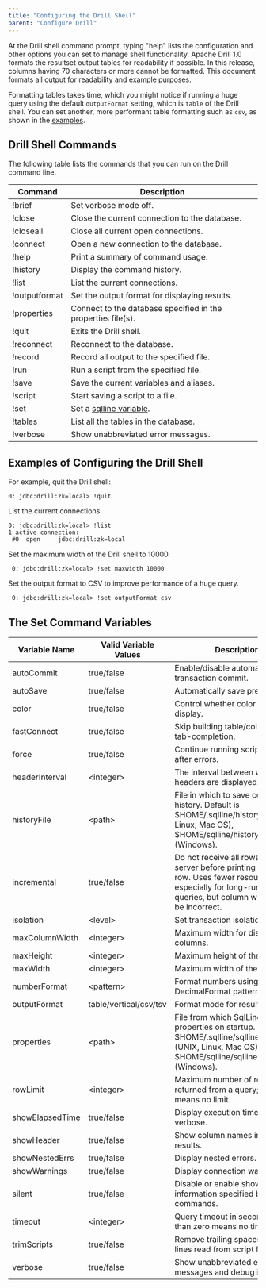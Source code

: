 ```yaml
---
title: "Configuring the Drill Shell"
parent: "Configure Drill"
---
```

At the Drill shell command prompt, typing "help" lists the configuration and other options you can set to manage shell functionality. Apache Drill 1.0 formats the resultset output tables for readability if possible. In this release, columns having 70 characters or more cannot be formatted. This document formats all output for readability and example purposes.

Formatting tables takes time, which you might notice if running a huge query using the default `outputFormat` setting, which is `table` of the Drill shell. You can set another, more performant table formatting such as `csv`, as shown in the [examples]({{site.baseurl}}/docs/configuring-the-drill-shell/#examples-of-configuring-the-drill-shell). 


## Drill Shell Commands

The following table lists the commands that you can run on the Drill command line.

| Command       | Description                                                                                             |
|---------------|---------------------------------------------------------------------------------------------------------|
| !brief        | Set verbose mode off.                                                                                   |
| !close        | Close the current connection to the database.                                                           |
| !closeall     | Close all current open connections.                                                                     |
| !connect      | Open a new connection to the database.                                                                  |
| !help         | Print a summary of command usage.                                                                       |
| !history      | Display the command history.                                                                            |
| !list         | List the current connections.                                                                           |
| !outputformat | Set the output format for displaying results.                                                           |
| !properties   | Connect to the database specified in the properties file(s).                                            |
| !quit         | Exits the Drill shell.                                                                                  |
| !reconnect    | Reconnect to the database.                                                                              |
| !record       | Record all output to the specified file.                                                                |
| !run          | Run a script from the specified file.                                                                   |
| !save         | Save the current variables and aliases.                                                                 |
| !script       | Start saving a script to a file.                                                                        |
| !set          | Set a [sqlline variable]({{site.baseurl}}/docs/configuring-the-drill-shell/#the-set-command-variables). |
| !tables       | List all the tables in the database.                                                                    |
| !verbose      | Show unabbreviated error messages.                                                                      |

## Examples of Configuring the Drill Shell

For example, quit the Drill shell:

    0: jdbc:drill:zk=local> !quit

List the current connections. 

    0: jdbc:drill:zk=local> !list
    1 active connection:
     #0  open     jdbc:drill:zk=local

Set the maximum width of the Drill shell to 10000.

     0: jdbc:drill:zk=local> !set maxwidth 10000

Set the output format to CSV to improve performance of a huge query.

     0: jdbc:drill:zk=local> !set outputFormat csv

## The Set Command Variables

| Variable Name   | Valid Variable Values  | Description                                                                                                                                                          |
|-----------------|------------------------|----------------------------------------------------------------------------------------------------------------------------------------------------------------------|
| autoCommit      | true/false             | Enable/disable automatic transaction commit.                                                                                                                         |
| autoSave        | true/false             | Automatically save preferences.                                                                                                                                      |
| color           | true/false             | Control whether color is used for display.                                                                                                                           |
| fastConnect     | true/false             | Skip building table/column list for tab-completion.                                                                                                                  |
| force           | true/false             | Continue running script even after errors.                                                                                                                           |
| headerInterval  | \<integer\>            | The interval between which headers are displayed.                                                                                                                    |
| historyFile     | \<path\>               | File in which to save command history. Default is $HOME/.sqlline/history (UNIX, Linux, Mac OS), $HOME/sqlline/history (Windows).                                     |
| incremental     | true/false             | Do not receive all rows from server before printing the first row. Uses fewer resources, especially for long-running queries, but column widths may be incorrect.    |
| isolation       | \<level\>              | Set transaction isolation level.                                                                                                                                     |
| maxColumnWidth  | \<integer\>            | Maximum width for displaying columns.                                                                                                                                |
| maxHeight       | \<integer\>            | Maximum height of the terminal.                                                                                                                                      |
| maxWidth        | \<integer\>            | Maximum width of the terminal.                                                                                                                                       |
| numberFormat    | \<pattern\>            | Format numbers using DecimalFormat pattern.                                                                                                                          |
| outputFormat    | table/vertical/csv/tsv | Format mode for result display.                                                                                                                                      |
| properties      | \<path\>               | File from which SqlLine reads properties on startup. Default is $HOME/.sqlline/sqlline.properties (UNIX, Linux, Mac OS), $HOME/sqlline/sqlline.properties (Windows). |
| rowLimit        | \<integer\>            | Maximum number of rows returned from a query; zero means no limit.                                                                                                   |
| showElapsedTime | true/false             | Display execution time when verbose.                                                                                                                                 |
| showHeader      | true/false             | Show column names in query results.                                                                                                                                  |
| showNestedErrs  | true/false             | Display nested errors.                                                                                                                                               |
| showWarnings    | true/false             | Display connection warnings.                                                                                                                                         |
| silent          | true/false             | Disable or enable showing information specified by show commands.                                                                                                    |
| timeout         | \<integer\>            | Query timeout in seconds; less than zero means no timeout.                                                                                                           |
| trimScripts     | true/false             | Remove trailing spaces from lines read from script files.                                                                                                            |
| verbose         | true/false             | Show unabbreviated error messages and debug info.                                                                                                                    |